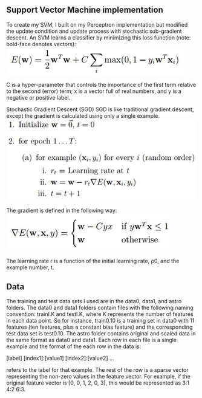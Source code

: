 ## Support Vector Machine implementation

To create my SVM, I built on my Perceptron implementation but modified the update condition and update process with stochastic sub-gradient descent. An SVM learns a classifier by minimizing this loss function (note: bold-face denotes vectors):
![SVM_loss](pictures/SVM_loss.JPG)

C is a hyper-parameter that controls the importance of the first term relative to the second (error) term; x is a vector full of real numbers, and y is a negative or positive label.

Stochastic Gradient Descent (SGD)
SGD is like traditional gradient descent, except the gradient is calculated using only a single example. 
![SGD_loop](pictures/SGD_loop.JPG)

The gradient is defined in the following way:
![SGD_formula](pictures/SGD_formula.JPG)

The learning rate r is a function of the initial learning rate, ρ0, and the example number, t.

## Data

The training and test data sets I used are in the data0, data1, and astro folders. The data0 and data1 folders contain files with the following naming convention: trainI.K and testI.K, where K represents the number of features in each data point. So for instance, train0.10 is a training set in data0 with 11 features (ten features, plus a constant bias feature) and the corresponding test data set is test0.10. The astro folder contains original and scaled data in the same format as data0 and data1. Each row in each file is a single example and the format of the each row in the data is:

[label] [index1]:[value1] [index2]:[value2] ...

<label> refers to the label for that example. The rest of the row is a sparse vector representing the non-zero values in the feature vector. For example, if the original feature vector is [0, 0, 1, 2, 0, 3], this would be represented as 3:1 4:2 6:3.
